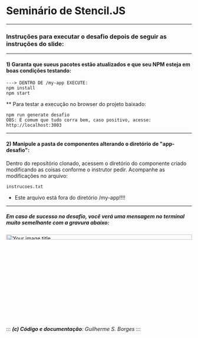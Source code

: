 # Seminário de Stencil.JS
---
### **Instruções para executar o desafio depois de seguir as instruções do slide:** 
---
#### **1) Garanta que sueus pacotes estão atualizados e que seu NPM esteja em boas condições testando:**
```
---> DENTRO DE /my-app EXECUTE:
npm install
npm start
```
** Para testar a execução no browser do projeto baixado: 
```
npm run generate desafio
OBS: É comum que tudo corra bem, caso positivo, acesse: http://localhost:3003
```
---
#### **2) Manipule a pasta de componentes alterando o diretório de "app-desafio":**
Dentro do reposítório clonado, acessem o diretório do componente criado modificando as coisas conforme o instrutor pedir.
Acompanhe as modificações no arquivo:

    instrucoes.txt

* Este arquivo está fora do diretório /my-app!!!! 
---
 
##### Em caso de sucesso no desafio, você verá uma mensagem no terminal muito semelhante com a gravura abaixo:

<img src="https://user-images.githubusercontent.com/19985305/68077884-92c28500-fdaa-11e9-92d6-d9b687f0b7b3.png" alt="Your image title" width="100%" height="6%"/>


::: 
***(c) Código e documentação**: Guilherme S. Borges*
:::

